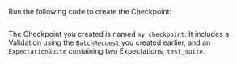 Run the following code to create the Checkpoint:

```python name="version-0.18.8 docs/docusaurus/docs/snippets/aws_cloud_storage_pandas.py create_checkpoint"
```

The Checkpoint you created is named `my_checkpoint`. It includes a Validation using the `BatchRequest` you created earlier, and an `ExpectationSuite` containing two Expectations, `test_suite`.
